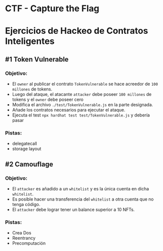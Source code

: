 # CTF - Capture the Flag

# Ejercicios de Hackeo de Contratos Inteligentes



## #1 Token Vulnerable

### Objetivo:

* El `owner` al publicar el contrato `TokenVulnerable` se hace acreedor de `100 millones` de tokens.
* Luego del ataque, el atacante `attacker` debe poseer `100 millones` de tokens y el `owner` debe poseer cero
* Modifica el archivo `./test/TokenVulnerable.js` en la parte designada.
* Añade los contratos necesarios para ejecutar el ataque.
* Ejecuta el test `npx hardhat test test/TokenVulnerable.js` y debería pasar

### Pistas:

* delegatecall
* storage layout

## #2 Camouflage

### Objetivo:

* El `attacker` es añadido a un `whitelist` y es la única cuenta en dicha  `whitelist`.
* Es posible hacer una transferencia del `whitelist` a otra cuenta que no tenga código.
* El `attacker` debe lograr tener un balance superior a 10 NFTs.

### Pistas:

* Crea Dos
* Reentrancy
* Precomputación
